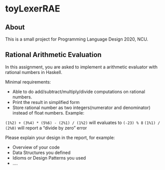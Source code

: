 # toyLexerRAE

## About 

This is a small project for Programming Language Design 2020, NCU.

## Rational Arithmetic Evaluation

In this assignment, you are asked to implement a arithmetic evaluator with rational numbers in Haskell.

Minimal requirements:

- Able to do add/subtract/multiply/divide computations on rational numbers.
- Print the result in simplified form
- Store rational number as two integers(numerator and denominator) instead of float numbers.
Example:

`(1%2) + (3%4) * (5%6) - (2%1) / (1%2)` will evaluates to `(-23) % 8` 
`(1%1) / (2%0)` will report a “divide by zero” error

Please explain your design in the report, for example:

- Overview of your code
- Data Structures you defined
- Idioms or Design Patterns you used
- ....

